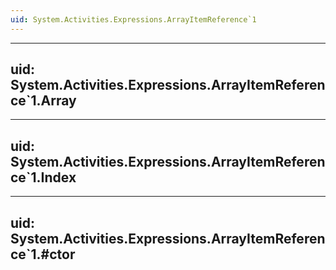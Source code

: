 ```yaml
---
uid: System.Activities.Expressions.ArrayItemReference`1
---
```


---
uid: System.Activities.Expressions.ArrayItemReference`1.Array
---

---
uid: System.Activities.Expressions.ArrayItemReference`1.Index
---

---
uid: System.Activities.Expressions.ArrayItemReference`1.#ctor
---

